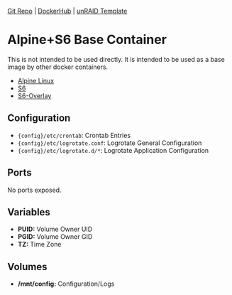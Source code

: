 [Git Repo](https://code.nephatrine.net/nephatrine/docker-base-alpine) |
[DockerHub](https://hub.docker.com/r/nephatrine/base-alpine/) |
[unRAID Template](https://github.com/nephatrine/unraid-docker-templates)

# Alpine+S6 Base Container

This is not intended to be used directly. It is intended to be used as a base image by other docker containers.

- [Alpine Linux](https://alpinelinux.org/)
- [S6](https://skarnet.org/software/)
- [S6-Overlay](https://github.com/just-containers/s6-overlay)

## Configuration

- ``{config}/etc/crontab``: Crontab Entries
- ``{config}/etc/logrotate.conf``: Logrotate General Configuration
- ``{config}/etc/logrotate.d/*``: Logrotate Application Configuration

## Ports

No ports exposed.

## Variables

- **PUID:** Volume Owner UID
- **PGID:** Volume Owner GID
- **TZ:** Time Zone

## Volumes

- **/mnt/config:** Configuration/Logs
